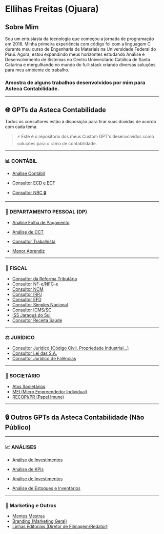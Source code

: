 # Ellihas Freitas (Ojuara)

## Sobre Mim
Sou um entusiasta da tecnologia que começou a jornada de programação em 2018. Minha primeira experiência com código foi com a linguagem C durante meu curso de Engenharia de Materiais na Universidade Federal do Piauí. Agora, estou expandindo meus horizontes estudando Análise e Desenvolvimento de Sistemas no Centro Universitário Católica de Santa Catarina e mergulhando no mundo do full-stack criando diversas soluções para meu ambiente de trabalho.

### Amostra de alguns trabalhos desenvolvidos por mim para Asteca Contabilidade.
---
## 🌐 GPTs da Asteca Contabilidade

Todos os consultores estão à disposição para tirar suas dúvidas de acordo com cada tema.  
> ⚡ Este é o repositório dos meus Custom GPT's desenvolvidos como soluções para o ramo de contabilidade.

---

### 📊 CONTÁBIL

- [Análise Contábil](https://chatgpt.com/g/g-68d68045255481919a086f80ab3def8d-analise-contabil-aia)  

- [Consultor ECD e ECF](https://chatgpt.com/g/g-68d544f6b0f881918a760f9a342c901d-consultor-ecd-e-ecf-aia)  
- [Consultor NBC 🔒](https://chatgpt.com/g/g-68d539aca2908191aedd5ec5951a7397-consultor-nbc-aia)  

---

### 👥 DEPARTAMENTO PESSOAL (DP)

- [Análise Folha de Pagamento](https://chatgpt.com/g/g-68d691306cec8191ba970aaeef76b0a4-analise-de-folha-de-pagamento-aia)  
- [Análise de CCT](https://chatgpt.com/g/g-68d687afc44481918b6f4f19f3443d66-analise-de-cct-aia)  

- [Consultor Trabalhista](https://chatgpt.com/g/g-68cd47d509788191a2d03d370eba7535-consultor-trabalhista-aia)  
- [Menor Aprendiz](https://chatgpt.com/g/g-68d1634eba5481918916c46ac357e3ea-menor-aprendiz-aia)  

---

### 🧾 FISCAL

- [Consultor da Reforma Tributária](https://chatgpt.com/g/g-6849cd19375c81918ac2f9661149b692-reforma-tributaria-2-0-aia)  
- [Consultor NF-e/NFC-e](https://chatgpt.com/g/g-68d3f97b2adc8191aa9950dc04ff78a6-consultor-nf-e-nfc-e-aia)  
- [Consultor NCM](https://chatgpt.com/g/g-68d5211e3cdc8191be69bc802d333db4-consultor-ncm-nesh-aia)  
- [Consultor IRPJ](https://chatgpt.com/g/g-68d3f4e43cb88191a06dbd4835c41ad8-consultor-irpj-aia)  
- [Consultor EFD](https://chatgpt.com/g/g-68d3ecf0250c819195d950cacf7cf689-consultor-efd-ipi-aia)  
- [Consultor Simples Nacional](https://chatgpt.com/g/g-67bcac6902888191b54c83badf8778b5-consultor-simples-nacional-aia)  
- [Consultor ICMS/SC](https://chatgpt.com/g/g-67c1a70556188191a5249e35ec463a1f-consultor-icms-sc-aia)  
- [ISS Jaraguá do Sul](https://chatgpt.com/g/g-689b8ac4e0348191a4e225ebd0bc5ef4-iss-jaragua-do-sul-aia)  
- [Consultor Receita Saúde](https://chatgpt.com/g/g-68d529369df881919f595b354c0cc74d-consultor-receita-saude-aia)  

---

### ⚖️ JURÍDICO

- [Consultor Jurídico (Código Civil, Propriedade Industrial...)](https://chatgpt.com/g/g-68d2ea1abb98819180bfaee91121fd03-consultor-juridico-aia)  
- [Consultor Lei das S.A.](https://chatgpt.com/g/g-68d3eceff1448191b1afe9e59f2f795d-consultor-lei-das-s-a-aia)  
- [Consultor Jurídico de Falências](https://chatgpt.com/g/g-68d54e3ba37881919d898985be4e62e4-consultor-rjf-aia)  

---

### 🏢 SOCIETÁRIO

- [Atos Societários](https://chatgpt.com/g/g-68d2d0ce32648191ac8688c7ed7ec08f-atos-societarios-aia)  
- [MEI (Micro Empreendedor Individual)](https://chatgpt.com/g/g-68d51c7476508191a2e7b46cc40166ea-consultor-mei-aia)  
- [RECOPI/PR (Papel Imune)](https://chatgpt.com/g/g-68c1d629fdc881919f27eb9ce5baba6f-recopi-pr-aia)  

---

## 🔒 Outros GPTs da Asteca Contabilidade (Não Público)

---

### 📈 ANÁLISES

- [Análise de Investimentos](https://chatgpt.com/g/g-689c68ffd3bc8191bd7461d38027fb30-analise-de-investimentos-aias)  

- [Análise de KPIs](https://chatgpt.com/g/g-67b608e9d3a88191a97de0842c337a7d-analise-de-kpi-aia)  
- [Análise de Investimentos](https://chatgpt.com/g/g-689c68ffd3bc8191bd7461d38027fb30-analise-de-investimentos-aia)  
- [Análise de Estoques e Inventários](https://chatgpt.com/g/g-689f3e469ae081919120f02cb08fbdca-analise-de-estoque-aia)    

---

### 🎯 Marketing e Outros

- [Mentes Mestras](https://chatgpt.com/g/g-682f19dcd6b481919a82e03555bdc54e-mentes-mestras-2-0-aia)  
- [Branding (Marketing Geral)](https://chatgpt.com/g/g-68336d48555c8191a7672c91b6037940-branding-2-0-aia)  
- [Linhas Editoriais (Diretor de Filmagem/Redator)](https://chatgpt.com/g/g-682e15a95f708191ae0768ab293edda2-planejador-de-conteudo-aia)
